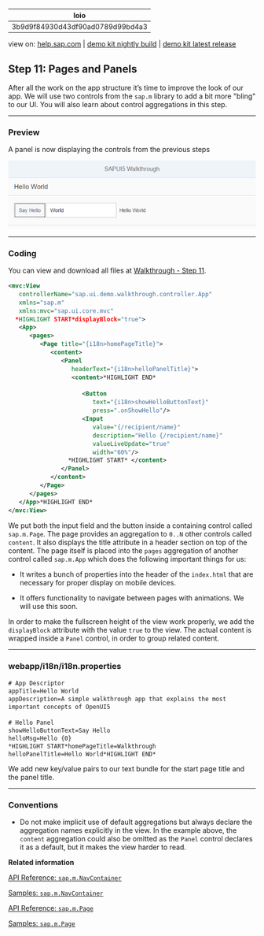 | loio |
| -----|
| 3b9d9f84930d43df90ad0789d99bd4a3 |

<div id="loio">

view on: [help.sap.com](https://help.sap.com/viewer/DRAFT/3237636b137e43519a20ad5513c49ccb/latest/en-US/3b9d9f84930d43df90ad0789d99bd4a3.html) | [demo kit nightly build](https://openui5nightly.hana.ondemand.com/#/topic/3b9d9f84930d43df90ad0789d99bd4a3) | [demo kit latest release](https://openui5.hana.ondemand.com/#/topic/3b9d9f84930d43df90ad0789d99bd4a3)</div>
<!-- loio3b9d9f84930d43df90ad0789d99bd4a3 -->

## Step 11: Pages and Panels

After all the work on the app structure it’s time to improve the look of our app. We will use two controls from the `sap.m` library to add a bit more "bling" to our UI. You will also learn about control aggregations in this step.

***

### Preview

   
  
A panel is now displaying the controls from the previous steps<a name="loio3b9d9f84930d43df90ad0789d99bd4a3__fig_r1j_pst_mr"/>

 ![](loio959dd4b5957c4c799efc110338c9819d_HiRes.png "A panel is now displaying the controls from the previous steps") 

***

### Coding

You can view and download all files at [Walkthrough - Step 11](https://openui5.hana.ondemand.com/explored.html#/sample/sap.m.tutorial.walkthrough.11/preview).

``` xml
<mvc:View
   controllerName="sap.ui.demo.walkthrough.controller.App"
   xmlns="sap.m"
   xmlns:mvc="sap.ui.core.mvc"
  *HIGHLIGHT START*displayBlock="true">
   <App>
      <pages>
         <Page title="{i18n>homePageTitle}">
            <content>
               <Panel
                  headerText="{i18n>helloPanelTitle}">
                  <content>*HIGHLIGHT END*

                     <Button
                        text="{i18n>showHelloButtonText}"
                        press=".onShowHello"/>
                     <Input
                        value="{/recipient/name}"
                        description="Hello {/recipient/name}"
                        valueLiveUpdate="true"
                        width="60%"/>
                 *HIGHLIGHT START* </content>
               </Panel>
            </content>
         </Page>
      </pages>
   </App>*HIGHLIGHT END*
</mvc:View>

```

We put both the input field and the button inside a containing control called `sap.m.Page`. The page provides an aggregation to `0..N` other controls called `content`. It also displays the title attribute in a header section on top of the content. The page itself is placed into the `pages` aggregation of another control called `sap.m.App` which does the following important things for us:

-   It writes a bunch of properties into the header of the `index.html` that are necessary for proper display on mobile devices.

-   It offers functionality to navigate between pages with animations. We will use this soon.


In order to make the fullscreen height of the view work properly, we add the `displayBlock` attribute with the value `true` to the view. The actual content is wrapped inside a `Panel` control, in order to group related content.

***

### webapp/i18n/i18n.properties

``` prefs
# App Descriptor
appTitle=Hello World
appDescription=A simple walkthrough app that explains the most important concepts of OpenUI5

# Hello Panel
showHelloButtonText=Say Hello
helloMsg=Hello {0}
*HIGHLIGHT START*homePageTitle=Walkthrough
helloPanelTitle=Hello World*HIGHLIGHT END*
```

We add new key/value pairs to our text bundle for the start page title and the panel title.

***

### Conventions

-   Do not make implicit use of default aggregations but always declare the aggregation names explicitly in the view. In the example above, the `content` aggregation could also be omitted as the `Panel` control declares it as a default, but it makes the view harder to read.

**Related information**  


[API Reference: `sap.m.NavContainer`](https://openui5.hana.ondemand.com/#docs/api/symbols/sap.m.NavContainer.html)

[Samples: `sap.m.NavContainer` ](https://openui5.hana.ondemand.com/explored.html#/entity/sap.m.NavContainer/samples)

[API Reference: `sap.m.Page`](https://openui5.hana.ondemand.com/#docs/api/symbols/sap.m.Page.html)

[Samples: `sap.m.Page` ](https://openui5.hana.ondemand.com/explored.html#/entity/sap.m.Page/samples)

